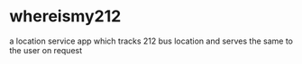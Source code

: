 # whereismy212
a location service app which tracks 212 bus location and serves the same to the user on request
